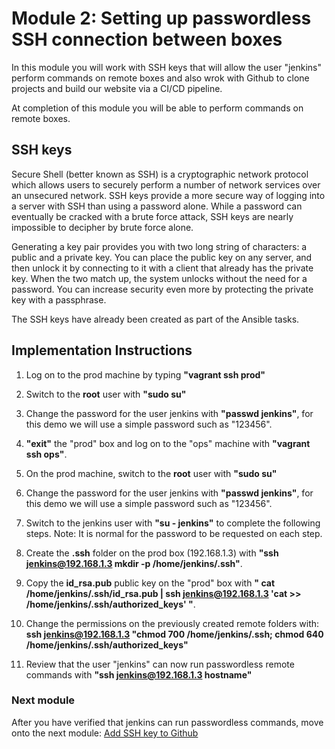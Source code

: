 # Module 2: Setting up passwordless SSH connection between boxes

In this module you will work with SSH keys that will allow the user "jenkins" perform commands on remote boxes and also wrok with Github to clone projects and build our website via a CI/CD pipeline.

At completion of this module you will be able to perform commands on remote boxes.

##  SSH keys
Secure Shell (better known as SSH) is a cryptographic network protocol which allows users to securely perform a number of network services over an unsecured network. SSH keys provide a more secure way of logging into a server with SSH than using a password alone. While a password can eventually be cracked with a brute force attack, SSH keys are nearly impossible to decipher by brute force alone.

Generating a key pair provides you with two long string of characters: a public and a private key. You can place the public key on any server, and then unlock it by connecting to it with a client that already has the private key. When the two match up, the system unlocks without the need for a password. You can increase security even more by protecting the private key with a passphrase.

The SSH keys have already been created as part of the Ansible tasks.  

## Implementation Instructions

1. Log on to the prod machine by typing **"vagrant ssh prod"**

1. Switch to the **root** user with **"sudo su"**

1. Change the password for the user jenkins with **"passwd jenkins"**, for this demo we will use a simple password such as "123456".

1. **"exit"** the "prod" box and log on to the "ops" machine with **"vagrant ssh ops"**.

1. On the prod machine, switch to the **root** user with **"sudo su"**

1. Change the password for the user jenkins with **"passwd jenkins"**, for this demo we will use a simple password such as "123456".

1. Switch to the jenkins user with **"su - jenkins"** to complete the following steps.
Note: It is normal for the password to be requested on each step.

1. Create the **.ssh** folder on the prod box (192.168.1.3) with **"ssh jenkins@192.168.1.3 mkdir -p /home/jenkins/.ssh"**.

1. Copy the **id_rsa.pub** public key on the "prod" box with
 **" cat /home/jenkins/.ssh/id_rsa.pub | ssh jenkins@192.168.1.3 'cat >> /home/jenkins/.ssh/authorized_keys' "**.

 1. Change the permissions on the previously created remote folders with:
 **ssh jenkins@192.168.1.3 "chmod 700 /home/jenkins/.ssh; chmod 640 /home/jenkins/.ssh/authorized_keys"**

1. Review that the user "jenkins" can now run passwordless remote commands with **"ssh jenkins@192.168.1.3 hostname"**

### Next module


After you have verified that jenkins can run passwordless commands, move onto the next module: [Add SSH key to Github](../03_AddGithubKey)
